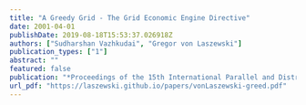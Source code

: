 ```yaml
---
title: "A Greedy Grid - The Grid Economic Engine Directive"
date: 2001-04-01
publishDate: 2019-08-18T15:53:37.026918Z
authors: ["Sudharshan Vazhkudai", "Gregor von Laszewski"]
publication_types: ["1"]
abstract: ""
featured: false
publication: "*Proceedings of the 15th International Parallel and Distributed Processing Symposium, International Workshop on Internet Computing and E-Commerce (ICEC'01)*"
url_pdf: "https://laszewski.github.io/papers/vonLaszewski-greed.pdf"
---
```


